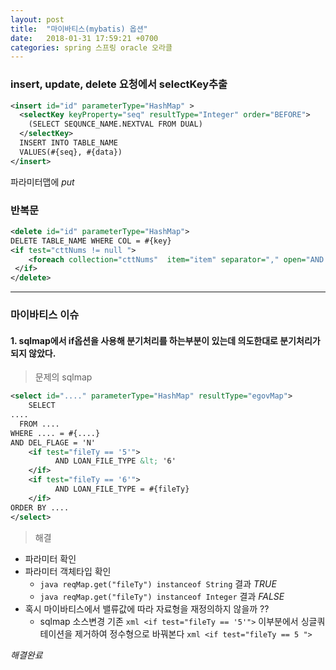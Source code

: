 ```yaml
---
layout: post
title:  "마이바티스(mybatis) 옵션"
date:   2018-01-31 17:59:21 +0700
categories: spring 스프링 oracle 오라클
---
```


### insert, update, delete 요청에서 selectKey추출
```xml
<insert id="id" parameterType="HashMap" >
  <selectKey keyProperty="seq" resultType="Integer" order="BEFORE">
    (SELECT SEQUNCE_NAME.NEXTVAL FROM DUAL)
  </selectKey>
  INSERT INTO TABLE_NAME
  VALUES(#{seq}, #{data})
</insert>
```
파라미터맵에 *put* 

### 반복문
``` xml
<delete id="id" parameterType="HashMap">
DELETE TABLE_NAME WHERE COL = #{key}
<if test="cttNums != null ">
    <foreach collection="cttNums"  item="item" separator="," open="AND CTT_NUM NOT IN (" close=")">#{item}</foreach>
 </if>
</delete>
```

----

### 마이바티스 이슈

#### 1. sqlmap에서 if옵션을 사용해 분기처리를 하는부분이 있는데 의도한대로 분기처리가 되지 않았다.
> 문제의 sqlmap
```xml
<select id="...." parameterType="HashMap" resultType="egovMap">
    SELECT
....
  FROM ....
WHERE .... = #{....}
AND DEL_FLAGE = 'N'
    <if test="fileTy == '5'">
          AND LOAN_FILE_TYPE &lt; '6'
    </if>
    <if test="fileTy == '6'">
          AND LOAN_FILE_TYPE = #{fileTy}
    </if>
ORDER BY ....
</select>
```
> 해결
- 파라미터 확인
- 파라미터 객체타입 확인
  - ```java reqMap.get("fileTy") instanceof String``` 결과 *TRUE*
  - ```java reqMap.get("fileTy") instanceof Integer``` 결과 *FALSE*
- 혹시 마이바티스에서 밸류값에 따라 자료형을 재정의하지 않을까 ??
  - sqlmap 소스변경 기존 ```xml <if test="fileTy == '5'">``` 이부분에서 싱글쿼테이션을 제거하여 정수형으로 바꿔본다 ```xml <if test="fileTy == 5 ">```

*해결완료*
